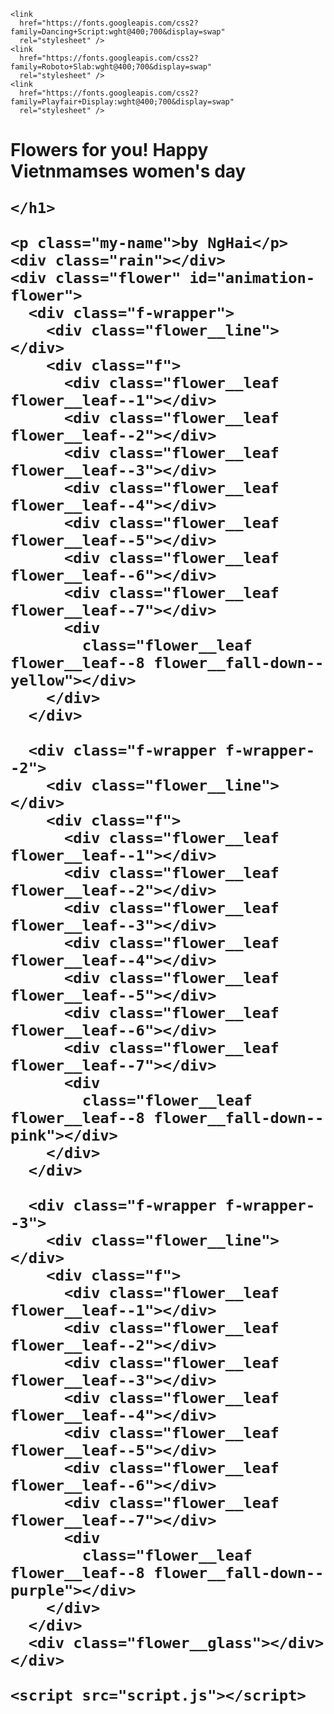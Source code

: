 <!DOCTYPE html>
<html lang="en">
  <head>
    <meta charset="UTF-8" />
    <meta name="viewport" content="width=device-width, initial-scale=1.0" />
    <title>Happy Vietnamses women's day</title>
    <link rel="stylesheet" href="styles.css" />

    <link
      href="https://fonts.googleapis.com/css2?family=Dancing+Script:wght@400;700&display=swap"
      rel="stylesheet" />
    <link
      href="https://fonts.googleapis.com/css2?family=Roboto+Slab:wght@400;700&display=swap"
      rel="stylesheet" />
    <link
      href="https://fonts.googleapis.com/css2?family=Playfair+Display:wght@400;700&display=swap"
      rel="stylesheet" />
  </head>

  <body class="loaded">
    <h1>Flowers for you!
      Happy Vietnmamses women's day

    </h1>
    
    <p class="my-name">by NgHai</p>
    <div class="rain"></div>
    <div class="flower" id="animation-flower">
      <div class="f-wrapper">
        <div class="flower__line"></div>
        <div class="f">
          <div class="flower__leaf flower__leaf--1"></div>
          <div class="flower__leaf flower__leaf--2"></div>
          <div class="flower__leaf flower__leaf--3"></div>
          <div class="flower__leaf flower__leaf--4"></div>
          <div class="flower__leaf flower__leaf--5"></div>
          <div class="flower__leaf flower__leaf--6"></div>
          <div class="flower__leaf flower__leaf--7"></div>
          <div
            class="flower__leaf flower__leaf--8 flower__fall-down--yellow"></div>
        </div>
      </div>

      <div class="f-wrapper f-wrapper--2">
        <div class="flower__line"></div>
        <div class="f">
          <div class="flower__leaf flower__leaf--1"></div>
          <div class="flower__leaf flower__leaf--2"></div>
          <div class="flower__leaf flower__leaf--3"></div>
          <div class="flower__leaf flower__leaf--4"></div>
          <div class="flower__leaf flower__leaf--5"></div>
          <div class="flower__leaf flower__leaf--6"></div>
          <div class="flower__leaf flower__leaf--7"></div>
          <div
            class="flower__leaf flower__leaf--8 flower__fall-down--pink"></div>
        </div>
      </div>

      <div class="f-wrapper f-wrapper--3">
        <div class="flower__line"></div>
        <div class="f">
          <div class="flower__leaf flower__leaf--1"></div>
          <div class="flower__leaf flower__leaf--2"></div>
          <div class="flower__leaf flower__leaf--3"></div>
          <div class="flower__leaf flower__leaf--4"></div>
          <div class="flower__leaf flower__leaf--5"></div>
          <div class="flower__leaf flower__leaf--6"></div>
          <div class="flower__leaf flower__leaf--7"></div>
          <div
            class="flower__leaf flower__leaf--8 flower__fall-down--purple"></div>
        </div>
      </div>
      <div class="flower__glass"></div>
    </div>

    <script src="script.js"></script>
  </body>
</html>
